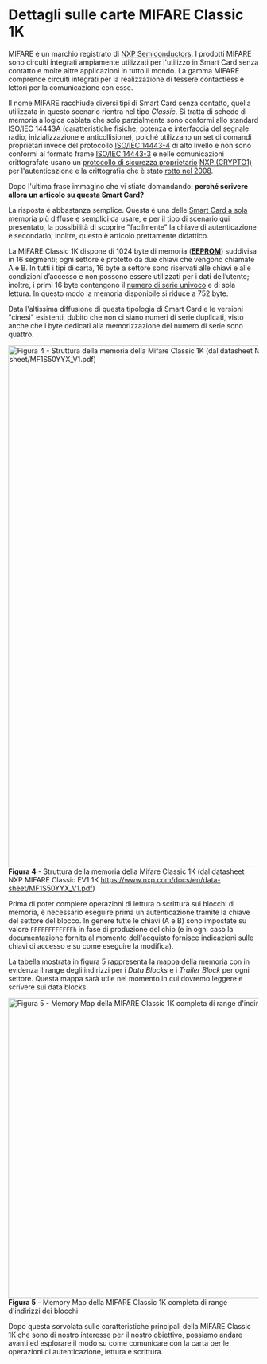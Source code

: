# Dettagli sulle carte MIFARE Classic 1K

MIFARE è un marchio registrato di
<a href="https://www.nxp.com/" target="_blank" rel="noopener">NXP
Semiconductors</a>. I prodotti MIFARE sono circuiti integrati ampiamente
utilizzati per l'utilizzo in Smart Card senza contatto e molte altre
applicazioni in tutto il mondo. La gamma MIFARE comprende circuiti
integrati per la realizzazione di tessere contactless e lettori per la
comunicazione con esse.

Il nome MIFARE racchiude diversi tipi di Smart Card senza contatto,
quella utilizzata in questo scenario rientra nel tipo *Classic*. Si
tratta di schede di memoria a logica cablata che solo parzialmente sono
conformi allo standard
<a href="https://it.wikipedia.org/wiki/ISO/IEC_14443" target="_blank"
rel="noopener">ISO/IEC 14443A</a> (caratteristiche
fisiche, potenza e interfaccia del segnale radio, inizializzazione e
anticollisione), poiché utilizzano un set di comandi proprietari invece
del protocollo
<a href="https://www.iso.org/standard/73599.html" target="_blank"
rel="noopener">ISO/IEC 14443-4</a> di alto livello e non sono conformi
al formato frame
<a href="https://www.iso.org/standard/73598.html" target="_blank"
rel="noopener">ISO/IEC 14443-3</a> e nelle comunicazioni crittografate
usano un <span style="text-decoration: underline;">protocollo di
sicurezza proprietario</span>
<a href="https://en.wikipedia.org/wiki/Crypto-1" target="_blank"
rel="noopener">NXP (CRYPTO1)</a> per l'autenticazione e
la crittografia che è stato
<span style="text-decoration: underline;">rotto nel 2008</span>.

Dopo l'ultima frase immagino che vi stiate domandando: **perché scrivere
allora un articolo su questa Smart Card?** 

La risposta è abbastanza semplice. Questa è una delle <a
href="https://it.wikipedia.org/wiki/Smart_card#Smart_card_a_sola_memoria"
target="_blank" rel="noopener">Smart Card a sola memoria</a> più diffuse
e semplici da usare, e per il tipo di scenario qui presentato, la
possibilità di scoprire "facilmente" la chiave di autenticazione è
secondario, inoltre, questo è articolo prettamente didattico.

La MIFARE Classic 1K dispone di 1024 byte di memoria
(<a href="https://it.wikipedia.org/wiki/EEPROM" target="_blank"
rel="noopener"><strong>EEPROM</strong></a>) suddivisa in 16 segmenti;
ogni settore è protetto da due chiavi che vengono chiamate A e B. In
tutti i tipi di carta, 16 byte a settore sono riservati alle chiavi e
alle condizioni d’accesso e non possono essere utilizzati per i dati
dell’utente; inoltre, i primi 16 byte contengono il
<span style="text-decoration: underline;">numero di serie univoco</span>
e di sola lettura. In questo modo la memoria disponibile si riduce a 752
byte.

Data l'altissima diffusione di questa tipologia di Smart Card e le
versioni "cinesi" esistenti, dubito che non ci siano numeri di serie
duplicati, visto anche che i byte dedicati alla memorizzazione del
numero di serie sono quattro.

[<img
src="https://www.dontesta.it/wp-content/uploads/2022/03/mifare_classic_1k_memory_organization_MF1S50YYX_V1-1024x1047.png"
title="Figura 4 - Struttura della memoria della Mifare Classic 1K (dal datasheet NXP MIFARE Classic EV1 1K https://www.nxp.com/docs/en/data-sheet/MF1S50YYX_V1.pdf)"
class="wp-image-5504 size-large" width="1024" height="1047"
alt="Figura 4 - Struttura della memoria della Mifare Classic 1K (dal datasheet NXP MIFARE Classic EV1 1K https://www.nxp.com/docs/en/data-sheet/MF1S50YYX_V1.pdf)" />](https://www.dontesta.it/wp-content/uploads/2022/03/mifare_classic_1k_memory_organization_MF1S50YYX_V1.png)
**Figura 4** - Struttura della memoria della Mifare Classic 1K (dal
datasheet NXP MIFARE Classic EV1 1K
https://www.nxp.com/docs/en/data-sheet/MF1S50YYX_V1.pdf)

Prima di poter compiere operazioni di lettura o scrittura sui blocchi di
memoria, è necessario eseguire prima un'autenticazione tramite la chiave
del settore del blocco. In genere tutte le chiavi (A e B) sono impostate
su valore `FFFFFFFFFFFFh` in fase di produzione del chip (e in ogni caso
la documentazione fornita al momento dell'acquisto fornisce indicazioni
sulle chiavi di accesso e su come eseguire la modifica).

La tabella mostrata in figura 5 rappresenta la mappa della memoria con
in evidenza il range degli indirizzi per i *Data Blocks* e i *Trailer
Block* per ogni settore. Questa mappa sarà utile nel momento in cui
dovremo leggere e scrivere sui data blocks.

[<img
src="https://www.dontesta.it/wp-content/uploads/2022/03/mifare_1K_memory_map-2-1024x602.jpg"
title="Figura 5 - Memory Map della MIFARE Classic 1K completa di range d&#39;indirizzi dei blocchi"
class="wp-image-5521 size-large" width="1024" height="602"
alt="Figura 5 - Memory Map della MIFARE Classic 1K completa di range d&#39;indirizzi dei blocchi" />](https://www.dontesta.it/wp-content/uploads/2022/03/mifare_1K_memory_map-2.jpg)
**Figura 5** - Memory Map della MIFARE Classic 1K completa di range
d'indirizzi dei blocchi

Dopo questa sorvolata sulle caratteristiche principali della MIFARE
Classic 1K che sono di nostro interesse per il nostro obiettivo,
possiamo andare avanti ed esplorare il modo su come comunicare con la
carta per le operazioni di autenticazione, lettura e scrittura.